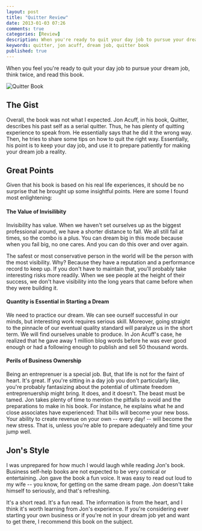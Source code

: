 ```yaml
---
layout: post
title: "Quitter Review"
date: 2013-01-03 07:26
comments: true
categories: [Review]
description: When you're ready to quit your day job to pursue your dream job, think twice, and read this book.
keywords: quitter, jon acuff, dream job, quitter book
published: true
---
```


When you feel you're ready to quit your day job to pursue your dream job, think twice, and read this book.

![Quitter Book](http://i.imgur.com/mEsJW.png)

<!--more-->

## The Gist

Overall, the book was not what I expected.  Jon Acuff, in his book, Quitter, describes his past self as a serial quitter.  Thus, he has plenty of quitting experience to speak from.  He essentially says that he did it the wrong way.  Then, he tries to share some tips on how to quit the right way.  Essentially, his point is to keep your day job, and use it to prepare patiently for making your dream job a reality.

## Great Points

Given that his book is based on his real life experiences, it should be no surprise that he brought up some insightful points.  Here are some I found most enlightening:

#### The Value of Invisilibity

Invisibility has value.  When we haven't set ourselves up as the biggest professional around, we have a shorter distance to fall.  We all still fail at times, so the combo is a plus.  You can dream big in this mode because when you fail big, no one cares.  And you can do this over and over again.

The safest or most conservative person in the world will be the person with the most visibility.  Why?  Because they have a reputation and a performance record to keep up.  If you don't have to maintain that, you'll probably take interesting risks more readily.  When we see people at the height of their success, we don't have visibility into the long years that came before when they were building it.

#### Quantity is Essential in Starting a Dream

We need to practice our dream.  We can see ourself successful in our minds, but interesting work requires serious skill.  Moreover, going straight to the pinnacle of our eventual quality standard will paralyze us in the short term.  We will find ourselves unable to produce.  In Jon Acuff's case, he realized that he gave away 1 million blog words before he was ever good enough or had a following enough to publish and sell 50 thousand words.

#### Perils of Business Ownership

Being an entreprenuer is a special job.  But, that life is not for the faint of heart.  It's great.  If you're sitting in a day job you don't particularly like, you're probably fantasizing about the potential of ultimate freedom entreprenuership might bring.  It does, and it doesn't.  The beast must be tamed.  Jon takes plenty of time to mention the pitfalls to avoid and the preparations to make in his book.  For instance, he explains what he and close associates have experienced:  That bills will become your new boss.  Your ability to create revenue on your own -- every day! -- will become the new stress.  That is, unless you're able to prepare adequately and time your jump well.

## Jon's Style

I was unprepared for how much I would laugh while reading Jon's book.  Business self-help books are not expected to be very comical or entertaining.  Jon gave the book a fun voice.  It was easy to read out loud to my wife -- you know, for getting on the same dream page.  Jon doesn't take himself to seriously, and that's refreshing.

It's a short read.  It's a fun read.  The information is from the heart, and I think it's worth learning from Jon's experience.  If you're considering ever starting your own business or if you're not in your dream job yet and want to get there, I recommend this book on the subject.
